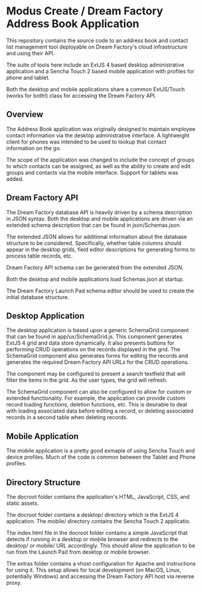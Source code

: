 # Modus Create / Dream Factory Address Book Application

This repository contains the source code to an address book and contact list management tool
deployable on Dream Factory's cloud infrastructure and using their API.

The suite of tools here include an ExtJS 4 based desktop administrative application and a Sencha Touch 2 based
mobile application with profiles for phone and tablet.

Both the desktop and mobile applications share a common ExtJS/Touch (works for both!) class for accessing the
Dream Factory API.

## Overview

The Address Book application was originally designed to maintain employee contact information via the desktop
 administrative interface.  A lightweight client for phones was intended to be used to lookup that contact
 information on the go.

The scope of the application was changed to include the concept of groups to which contacts can be assigned,
as well as the ability to create and edit groups and contacts via the mobile interface.  Support for tablets
was added.

## Dream Factory API

The Dream Factory database API is heavily driven by a schema description in JSON syntax.  Both the desktop
  and mobile applications are driven via an extended schema description that can be found in json/Schemas.json.

The extended JSON allows for additional information about the database structure to be considered.  Specifically,
 whether table columns should appear in the desktop grids, field editor descriptions for generating forms to
 process table records, etc.

Dream Factory API schema can be generated from the extended JSON.

Both the desktop and mobile applications load Schemas.json at startup.

The Dream Factory Launch Pad schema editor should be used to create the initial database structure.

## Desktop Application

The desktop application is based upon a generic SchemaGrid component that can be found in app/ux/SchemaGrid.js.
This component generates ExtJS 4 grid and data store dynamically.  It also presents buttons for performing
CRUD operations on the records displayed in the grid.  The SchemaGrid component also generates forms for editing
the records and generates the required Dream Factory API URLs for the CRUD operations.

The component may be configured to present a search textfield that will filter the items in the grid.  As the
user types, the grid will refresh.

The SchemaGrid component can also be configured to allow for custom or extended functionality.  For example,
the application can provide custom record loading functions, deletion functions, etc.  This is desirable to
deal with loading associated data before editing a record, or deleting associated records in a second table
when deleting records.

## Mobile Application

The mobile application is a pretty good exmaple of using Sencha Touch and device profiles.  Much of the code
is common between the Tablet and Phone profiles.

## Directory Structure

The docroot folder contains the application's HTML, JavaScript, CSS, and static assets.

The docroot folder contains a desktop/ directory which is the ExtJS 4 application.  The mobile/ directory
 contains the Sencha Touch 2 applicatio.

The index.html file in the docroot folder contains a simple JavaScript that detects if running in a desktop or
mobile browser and redirects to the desktop/ or mobile/ URL accordingly.  This should allow the application to be
run from the Launch Pad from desktop or mobile browser.

The extras folder contains a vhost configuration for Apache and instructions for using it.  This setup allows
for local development (on MacOS, Linux, potentially Windows) and accessing the Dream Factory API host via
reverse proxy.


